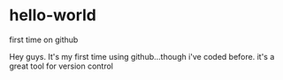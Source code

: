 # hello-world
first time on github

Hey guys. It's my first time using github...though i've coded before.
it's a great tool for version control
